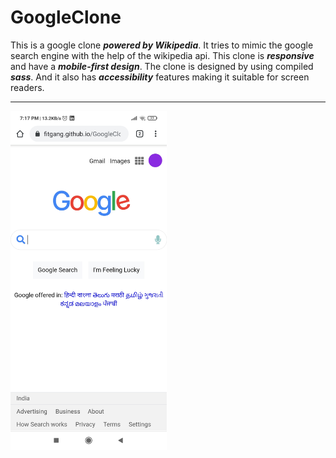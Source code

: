 # GoogleClone
This is a google clone <strong><i>powered by Wikipedia</i></strong>. It tries to mimic the google search engine with the help of the wikipedia api. 
This clone is <strong><i>responsive</i></strong> and have a <strong><i>mobile-first design</i></strong>.
The clone is designed by using compiled <strong><i>sass</i></strong>.
And it also has <strong><i>accessibility</i></strong> features making it suitable for screen readers.<hr>
<img src="googleClone.jpg" alt="googleClone" width="250">

